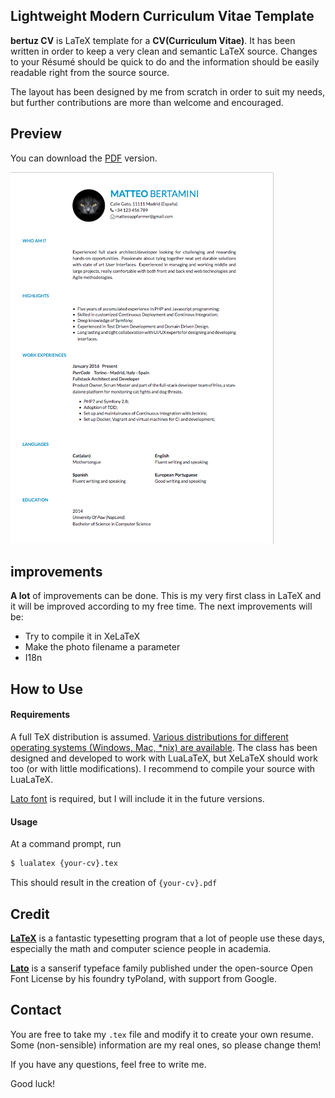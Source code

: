 ## <a name="intro"></a> Lightweight Modern Curriculum Vitae Template

**bertuz CV** is LaTeX template for a **CV(Curriculum Vitae)**. It has been written
in order to keep a very clean and semantic LaTeX source. Changes to your Résumé
should be quick to do and the information should be easily readable right from the source source.

The layout has been designed by me from scratch in order to suit my needs, but further contributions are more than welcome and encouraged.

## <a name="preview"></a>Preview
You can download the [PDF](/bertuzcv.pdf) version.

![Bertuz CV preview](/bertuzcv.png?raw=true "Preview Bertuz CV")


## <a name="improvements">improvements
**A lot** of improvements can be done. This is my very first class in LaTeX and
it will be improved according to my free time. The next improvements will be:

- Try to compile it in XeLaTeX
- Make the photo filename a parameter
- I18n

## <a name="how-to-use">How to Use

#### Requirements

A full TeX distribution is assumed.  [Various distributions for different operating systems (Windows, Mac, \*nix) are available](http://tex.stackexchange.com/q/55437). The class has been designed and developed
to work with LuaLaTeX, but XeLaTeX should work too (or with little modifications).
I recommend to compile your source with LuaLaTeX.

[Lato font](http://www.latofonts.com/lato-free-fonts/) is required, but I will include it in the future versions.

#### Usage

At a command prompt, run

```bash
$ lualatex {your-cv}.tex
```

This should result in the creation of ``{your-cv}.pdf``

## <a name="credit">Credit
[**LaTeX**](http://www.latex-project.org) is a fantastic typesetting program that a lot of people use these days, especially the math and computer science people in academia.

[**Lato**](http://www.latofonts.com/lato-free-fonts/) is a sanserif type­face fam­ily pub­lished under the open-​​source Open Font License by his foundry tyPoland, with sup­port from Google.

## <a name="contact">Contact
You are free to take my ``.tex`` file and modify it to create your own resume. Some (non-sensible) information are my real ones, so please change them!

If you have any questions, feel free to write me.

Good luck!
